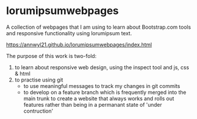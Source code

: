 # lorumipsumwebpages
A collection of webpages that I am using to learn about Bootstrap.com tools and responsive functionality using lorumipsum text.

https://annwyl21.github.io/lorumipsumwebpages/index.html

The purpose of this work is two-fold:
<ol>
<li>to learn about responsive web design, using the inspect tool and js, css & html</li>
<li>to practise using git
    <ul>
        <li>to use meaningful messages to track my changes in git commits</li>
        <li>to develop on a feature branch which is frequently merged into the main trunk to create a website that always works and rolls out features rather than being in a permanant state of 'under contruction'</li>
    </ul>
</li>
